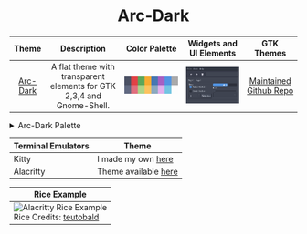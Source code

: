 <h1 align="center">Arc-Dark</h1>

| Theme | Description | Color Palette | Widgets and UI Elements | GTK Themes |
| :---: | :---: | :---: | :---: | :---: |
| [Arc-Dark](https://github.com/horst3180/arc-theme) | A flat theme with transparent elements for GTK 2,3,4 and Gnome-Shell. | ![Arc-Dark Palette](./arc_dark_palette.png) | ![Arc-Dark Widgets and UI Elements](./arc_dark.png) | [Maintained Github Repo](https://github.com/jnsh/arc-theme) |

<details>
<summary>Arc-Dark Palette</summary>

| Code | Colour             | Hex       | Code | Colour             | Hex       |
|----------------------|--------------------|-----------|----------------------|--------------------|-----------|
| 1                    | Background         | `#4B5164` | 9                    | Background-bright  | `#616981` |
| 2                    | Red                | `#E14245` | 10                   | Red-Bright         | `#E16F7E` |
| 3                    | Green              | `#ADD488` | 11                   | Green-Bright       | `#ADD488` |
| 4                    | Yellow             | `#F6AB32` | 12                   | Yellow-Bright      | `#FDC35F` |
| 5                    | Blue               | `#4877B1` | 13                   | Blue-Bright        | `#8CA9BF` |
| 6                    | Magenta            | `#A660C3` | 14                   | Magenta-Bright     | `#E2AFEC` |
| 7                    | Cyan               | `#5294E2` | 15                   | Cyan-Bright        | `#73C5E2` |
| 8                    | Foreground         | `#A9A9AA` | 16                   | Foreground-Bright  | `#FCFCFC` |
</details> 

| Terminal Emulators | Theme                                                                                                      |
|--------------------|------------------------------------------------------------------------------------------------------------|
| Kitty              | I made my own [here](https://github.com/Narmis-E/colourscheme-hub/blob/main/arc-dark/kitty/Arc-Dark.conf)  |
| Alacritty          | Theme available [here](https://gist.github.com/BobbyWibowo/8392af0c1bb3131c6e09b9395968b649)	              |

| Rice Example |
| --- |
| ![Alacritty Rice Example](https://i.redd.it/5b6xjpt5mku71.png)<br>Rice Credits: [teutobald](https://github.com/teutobald) |